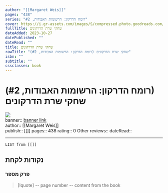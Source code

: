 ```yaml
---
author: "[[Margaret Weis]]"
pages: "438"
series: "רומח הדרקון: הרשומות האבודות, #2"
cover: https://i.gr-assets.com/images/S/compressed.photo.goodreads.com/books/1670066017l/63914868.jpg
fullTitle: שחקי שרת הדרקונים
dateAdded: 2023-10-27
datePublished: ""
dateRead: ""
title: שחקי שרת הדרקונים
rawTitle: "(רומח הדרקון: הרשומות האבודות, #2) שחקי שרת הדרקונים"
isbn: ""
subtitle: ""
cssclasses: book
---
```

# (רומח הדרקון: הרשומות האבודות, #2) שחקי שרת הדרקונים

![](https:&#x2F;&#x2F;i.gr-assets.com&#x2F;images&#x2F;S&#x2F;compressed.photo.goodreads.com&#x2F;books&#x2F;1670066017l&#x2F;63914868.jpg)  
banner:: [banner link](https:&#x2F;&#x2F;i.gr-assets.com&#x2F;images&#x2F;S&#x2F;compressed.photo.goodreads.com&#x2F;books&#x2F;1670066017l&#x2F;63914868.jpg)  
author:: [[Margaret Weis]]  
publish:: [[]]
pages:: 438
rating:: 0 
Other reviews:: 
dateRead:: 

<hr  style="clear:both"/>



```dataview
LIST from [[]]
```

## נקודות לקחת 

### פרק מספר
> [!quote] -- page number -- 
>  content from the book




```